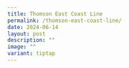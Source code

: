 ```yaml
---
title: Thomson East Coast Line
permalink: /thomson-east-coast-line/
date: 2024-06-14
layout: post
description: ""
image: ""
variant: tiptap
---
```

